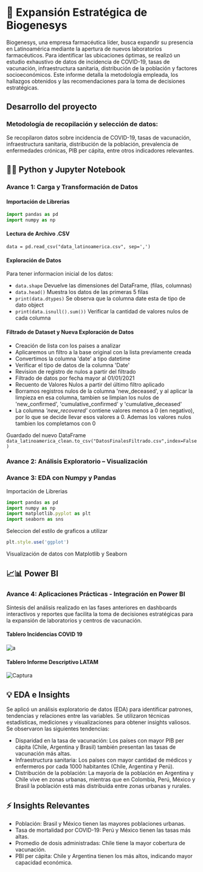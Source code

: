 # 💉 Expansión Estratégica de Biogenesys

Biogenesys, una empresa farmacéutica líder, busca expandir su presencia en Latinoamérica mediante la apertura de nuevos laboratorios farmacéuticos. Para identificar las ubicaciones óptimas, se realizó un estudio exhaustivo de datos de incidencia de COVID-19, tasas de vacunación, infraestructura sanitaria, distribución de la población y factores socioeconómicos. Este informe detalla la metodología empleada, los hallazgos obtenidos y las recomendaciones para la toma de decisiones estratégicas.


## Desarrollo del proyecto
### Metodología de recopilación y selección de datos:
Se recopilaron datos sobre incidencia de COVID-19, tasas de vacunación, infraestructura sanitaria, distribución de la población, prevalencia de enfermedades crónicas, PIB per cápita, entre otros indicadores relevantes.

## 🐍📒 Python y Jupyter Notebook

### **Avance 1**: Carga y Transformación de Datos
#### Importación de Librerias

```javascript
import pandas as pd
import numpy as np
```

#### Lectura de Archivo .CSV
 `data = pd.read_csv("data_latinoamerica.csv", sep=',')`


#### Exploración de Datos
Para tener informacion inicial de los datos:
- `data.shape` Devuelve las dimensiones del DataFrame, (filas, columnas)
- `data.head()` Muestra los datos de las primeras 5 filas
- `print(data.dtypes)` Se observa que la columna date esta de tipo de dato object 
- `print(data.isnull().sum())` Verificar la cantidad de valores nulos de cada columna

#### Filtrado de Dataset y Nueva Exploración de Datos

-  Creación de lista con los paises a analizar
- Aplicaremos un filtro a la base original con la lista previamente creada
- Convertimos la columna 'date' a tipo datetime
- Verificar el tipo de datos de la columna 'Date'
- Revision de registro de nulos a partir del filtrado
- Filtrado de datos por fecha mayor al 01/01/2021
- Recuento de Valores Nulos a partir del último filtro aplicado
- Borramos registros nulos de la columna 'new_deceased', y al aplicar la limpieza en esa columna, tambien se limpian los nulos de 'new_confirmed', 'cumulative_confirmed' y 'cumulative_deceased'
- La columna *'new_recovered'* contiene valores menos a 0 (en negativo), por lo que se decide llevar esos valores a 0. Ademas los valores nulos tambien los completamos con 0

Guardado del nuevo DataFrame `data_latinoamerica_clean.to_csv("DatosFinalesFiltrado.csv",index=False)`


### **Avance 2**:  Análisis Exploratorio – Visualización
### **Avance 3**: EDA con Numpy y Pandas
 Importación de Librerias
```javascript
import pandas as pd
import numpy as np
import matplotlib.pyplot as plt 
import seaborn as sns
```

 Seleccion del estilo de graficos a utilizar
```javascript
plt.style.use('ggplot')
```

 Visualización de datos con Matplotlib y Seaborn

## 📈📊 Power BI
### **Avance 4**: Aplicaciones Prácticas - Integración en Power BI
Síntesis del análisis realizado en las fases anteriores en dashboards interactivos y reportes que facilita la toma de decisiones estratégicas para la expansión de laboratorios y centros de vacunación.

#### Tablero Incidencias COVID 19
![a](https://github.com/MicaPiergiacomi/DB_BioGenesysCOVID19_ProyectoHenry/assets/168442686/68832f2a-882f-498f-aee0-4eefcda3c68a)

#### Tablero Informe Descriptivo LATAM
![Captura](https://github.com/MicaPiergiacomi/DB_BioGenesysCOVID19_ProyectoHenry/assets/168442686/261dc7b9-389b-4630-94d2-eaffb476a9e3)


## 💡 EDA e Insights
Se aplicó un análisis exploratorio de datos (EDA) para identificar patrones, tendencias y relaciones entre las variables. Se utilizaron técnicas estadísticas, mediciones y visualizaciones para obtener insights valiosos. Se observaron las siguientes tendencias:
- Disparidad en la tasa de vacunación: Los países con mayor PIB per cápita (Chile, Argentina y Brasil) también presentan las tasas de vacunación más altas.
- Infraestructura sanitaria: Los países con mayor cantidad de médicos y enfermeros por cada 1000 habitantes (Chile, Argentina y Perú).
- Distribución de la población: La mayoría de la población en Argentina y Chile vive en zonas urbanas, mientras que en Colombia, Perú, México y Brasil la población está más distribuida entre zonas urbanas y rurales.


## ⚡ Insights Relevantes
- Población: Brasil y México tienen las mayores poblaciones urbanas.
- Tasa de mortalidad por COVID-19: Perú y México tienen las tasas más altas.
- Promedio de dosis administradas: Chile tiene la mayor cobertura de vacunación.
- PBI per cápita: Chile y Argentina tienen los más altos, indicando mayor capacidad económica.


